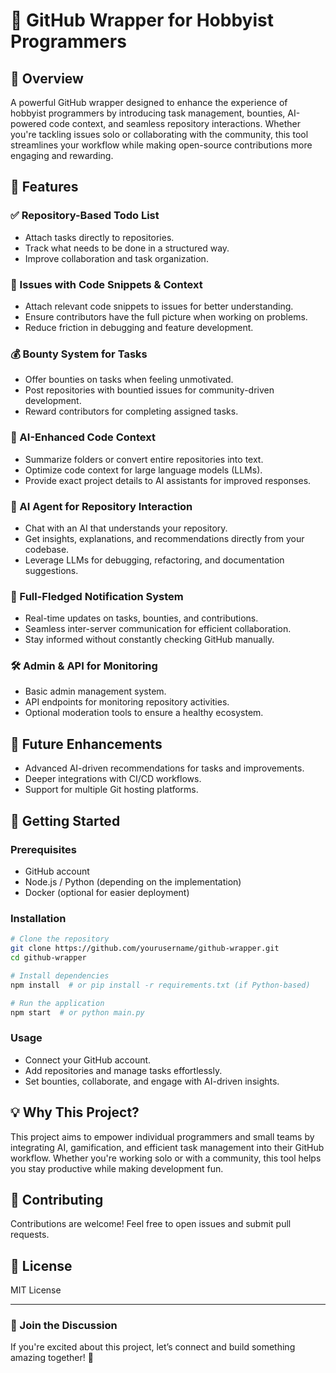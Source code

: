 # 🚀 GitHub Wrapper for Hobbyist Programmers

## 🌟 Overview
A powerful GitHub wrapper designed to enhance the experience of hobbyist programmers by introducing task management, bounties, AI-powered code context, and seamless repository interactions. Whether you're tackling issues solo or collaborating with the community, this tool streamlines your workflow while making open-source contributions more engaging and rewarding.

## 🎯 Features

### ✅ Repository-Based Todo List
- Attach tasks directly to repositories.
- Track what needs to be done in a structured way.
- Improve collaboration and task organization.

### 📝 Issues with Code Snippets & Context
- Attach relevant code snippets to issues for better understanding.
- Ensure contributors have the full picture when working on problems.
- Reduce friction in debugging and feature development.

### 💰 Bounty System for Tasks
- Offer bounties on tasks when feeling unmotivated.
- Post repositories with bountied issues for community-driven development.
- Reward contributors for completing assigned tasks.

### 📂 AI-Enhanced Code Context
- Summarize folders or convert entire repositories into text.
- Optimize code context for large language models (LLMs).
- Provide exact project details to AI assistants for improved responses.

### 🤖 AI Agent for Repository Interaction
- Chat with an AI that understands your repository.
- Get insights, explanations, and recommendations directly from your codebase.
- Leverage LLMs for debugging, refactoring, and documentation suggestions.

### 🔔 Full-Fledged Notification System
- Real-time updates on tasks, bounties, and contributions.
- Seamless inter-server communication for efficient collaboration.
- Stay informed without constantly checking GitHub manually.

### 🛠️ Admin & API for Monitoring
- Basic admin management system.
- API endpoints for monitoring repository activities.
- Optional moderation tools to ensure a healthy ecosystem.

## 🚀 Future Enhancements
- Advanced AI-driven recommendations for tasks and improvements.
- Deeper integrations with CI/CD workflows.
- Support for multiple Git hosting platforms.

## 📌 Getting Started
### Prerequisites
- GitHub account
- Node.js / Python (depending on the implementation)
- Docker (optional for easier deployment)

### Installation
```sh
# Clone the repository
git clone https://github.com/yourusername/github-wrapper.git
cd github-wrapper

# Install dependencies
npm install  # or pip install -r requirements.txt (if Python-based)

# Run the application
npm start  # or python main.py
```

### Usage
- Connect your GitHub account.
- Add repositories and manage tasks effortlessly.
- Set bounties, collaborate, and engage with AI-driven insights.

## 💡 Why This Project?
This project aims to empower individual programmers and small teams by integrating AI, gamification, and efficient task management into their GitHub workflow. Whether you're working solo or with a community, this tool helps you stay productive while making development fun.

## 🤝 Contributing
Contributions are welcome! Feel free to open issues and submit pull requests.

## 📜 License
MIT License

---

### 🎤 Join the Discussion
If you're excited about this project, let’s connect and build something amazing together! 🚀


